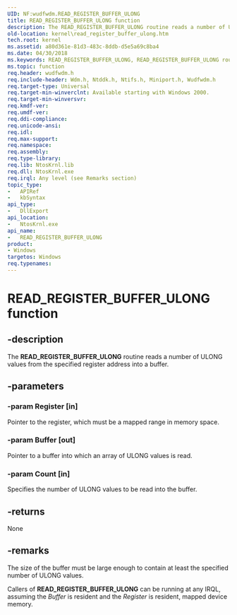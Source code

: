 ```yaml
---
UID: NF:wudfwdm.READ_REGISTER_BUFFER_ULONG
title: READ_REGISTER_BUFFER_ULONG function
description: The READ_REGISTER_BUFFER_ULONG routine reads a number of ULONG values from the specified register address into a buffer.
old-location: kernel\read_register_buffer_ulong.htm
tech.root: kernel
ms.assetid: a80d361e-81d3-483c-8ddb-d5e5a69c8ba4
ms.date: 04/30/2018
ms.keywords: READ_REGISTER_BUFFER_ULONG, READ_REGISTER_BUFFER_ULONG routine [Kernel-Mode Driver Architecture], k103_8349c675-ef3b-441a-b11c-730cc43ee09a.xml, kernel.read_register_buffer_ulong, wdm/READ_REGISTER_BUFFER_ULONG
ms.topic: function
req.header: wudfwdm.h
req.include-header: Wdm.h, Ntddk.h, Ntifs.h, Miniport.h, Wudfwdm.h
req.target-type: Universal
req.target-min-winverclnt: Available starting with Windows 2000.
req.target-min-winversvr: 
req.kmdf-ver: 
req.umdf-ver: 
req.ddi-compliance: 
req.unicode-ansi: 
req.idl: 
req.max-support: 
req.namespace: 
req.assembly: 
req.type-library: 
req.lib: NtosKrnl.lib
req.dll: NtosKrnl.exe
req.irql: Any level (see Remarks section)
topic_type:
-	APIRef
-	kbSyntax
api_type:
-	DllExport
api_location:
-	NtosKrnl.exe
api_name:
-	READ_REGISTER_BUFFER_ULONG
product:
- Windows
targetos: Windows
req.typenames: 
---
```


# READ_REGISTER_BUFFER_ULONG function


## -description


The <b>READ_REGISTER_BUFFER_ULONG</b> routine reads a number of ULONG values from the specified register address into a buffer. 


## -parameters




### -param Register [in]

Pointer to the register, which must be a mapped range in memory space.


### -param Buffer [out]

Pointer to a buffer into which an array of ULONG values is read.


### -param Count [in]

Specifies the number of ULONG values to be read into the buffer. 


## -returns



None




## -remarks



The size of the buffer must be large enough to contain at least the specified number of ULONG values.

Callers of <b>READ_REGISTER_BUFFER_ULONG</b> can be running at any IRQL, assuming the <i>Buffer</i> is resident and the <i>Register</i> is resident, mapped device memory.



